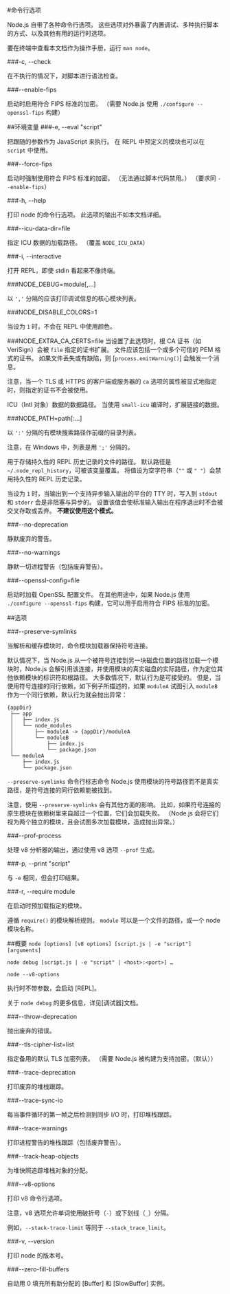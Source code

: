 #命令行选项

Node.js 自带了各种命令行选项。
这些选项对外暴露了内置调试、多种执行脚本的方式、以及其他有用的运行时选项。

要在终端中查看本文档作为操作手册，运行 `man node`。


###-c, --check

在不执行的情况下，对脚本进行语法检查。


###--enable-fips

启动时启用符合 FIPS 标准的加密。
（需要 Node.js 使用 `./configure --openssl-fips` 构建）


##环境变量
###-e, --eval "script"

把跟随的参数作为 JavaScript 来执行。
在 REPL 中预定义的模块也可以在 `script` 中使用。


###--force-fips

启动时强制使用符合 FIPS 标准的加密。
（无法通过脚本代码禁用。）
（要求同 `--enable-fips`）


###-h, --help

打印 node 的命令行选项。
此选项的输出不如本文档详细。


###--icu-data-dir=file

指定 ICU 数据的加载路径。
（覆盖 `NODE_ICU_DATA`）


###-i, --interactive

打开 REPL，即使 stdin 看起来不像终端。


###NODE_DEBUG=module[,…]

以 `','` 分隔的应该打印调试信息的核心模块列表。


###NODE_DISABLE_COLORS=1

当设为 `1` 时，不会在 REPL 中使用颜色。


###NODE_EXTRA_CA_CERTS=file
当设置了此选项时，根 CA 证书（如 VeriSign）会被 `file` 指定的证书扩展。
文件应该包括一个或多个可信的 PEM 格式的证书。
如果文件丢失或有缺陷，则 [`process.emitWarning()`] 会触发一个消息。

注意，当一个 TLS 或 HTTPS 的客户端或服务器的 `ca` 选项的属性被显式地指定时，则指定的证书不会被使用。


<!-- YAML
added: v0.11.15
-->

ICU（Intl 对象）数据的数据路径。
当使用 `small-icu` 编译时，扩展链接的数据。


###NODE_PATH=path[:…]

以 `':'` 分隔的有模块搜索路径作前缀的目录列表。

注意，在 Windows 中，列表是用 `';'` 分隔的。


<!-- YAML
added: v3.0.0
-->

用于存储持久性的 REPL 历史记录的文件的路径。
默认路径是 `~/.node_repl_history`，可被该变量覆盖。
将值设为空字符串（`""` 或 `" "`）会禁用持久性的 REPL 历史记录。


<!-- YAML
added: 6.4.0
-->

当设为 `1` 时，当输出到一个支持异步输入输出的平台的 TTY 时，写入到 `stdout` 和 `stderr` 会是非阻塞与异步的。
设置该值会使标准输入输出在程序退出时不会被交叉存取或丢弃。
**不建议使用这个模式。**


###--no-deprecation

静默废弃的警告。


###--no-warnings

静默一切进程警告（包括废弃警告）。


###--openssl-config=file

启动时加载 OpenSSL 配置文件。
在其他用途中，如果 Node.js 使用 `./configure --openssl-fips` 构建，它可以用于启用符合 FIPS 标准的加密。


##选项

###--preserve-symlinks

当解析和缓存模块时，命令模块加载器保持符号连接。

默认情况下，当 Node.js 从一个被符号连接到另一块磁盘位置的路径加载一个模块时，Node.js 会解引用该连接，并使用模块的真实磁盘的实际路径，作为定位其他依赖模块的标识符和根路径。
大多数情况下，默认行为是可接受的。
但是，当使用符号连接的同行依赖，如下例子所描述的，如果 `moduleA` 试图引入 `moduleB` 作为一个同行依赖，默认行为就会抛出异常：

	
    {appDir}
     ├── app
     │   ├── index.js
     │   └── node_modules
     │       ├── moduleA -> {appDir}/moduleA
     │       └── moduleB
     │           ├── index.js
     │           └── package.json
     └── moduleA
         ├── index.js
         └── package.json
	

`--preserve-symlinks` 命令行标志命令 Node.js 使用模块的符号路径而不是真实路径，是符号连接的同行依赖能被找到。

注意，使用 `--preserve-symlinks` 会有其他方面的影响。
比如，如果符号连接的原生模块在依赖树里来自超过一个位置，它们会加载失败。
（Node.js 会将它们视为两个独立的模块，且会试图多次加载模块，造成抛出异常。）

###--prof-process

处理 v8 分析器的输出，通过使用 v8 选项 `--prof` 生成。


###-p, --print "script"

与 `-e` 相同，但会打印结果。


###-r, --require module

在启动时预加载指定的模块。

遵循 `require()` 的模块解析规则。
`module` 可以是一个文件的路径，或一个 node 模块名称。


##概要
`node [options] [v8 options] [script.js | -e "script"] [arguments]`

`node debug [script.js | -e "script" | <host>:<port>] …`

`node --v8-options`

执行时不带参数，会启动 [REPL]。

关于 `node debug` 的更多信息，详见[调试器]文档。


###--throw-deprecation

抛出废弃的错误。


###--tls-cipher-list=list

指定备用的默认 TLS 加密列表。
（需要 Node.js 被构建为支持加密。（默认））


###--trace-deprecation

打印废弃的堆栈跟踪。


###--trace-sync-io

每当事件循环的第一帧之后检测到同步 I/O 时，打印堆栈跟踪。


###--trace-warnings

打印进程警告的堆栈跟踪（包括废弃警告）。


###--track-heap-objects

为堆快照追踪堆栈对象的分配。


###--v8-options

打印 v8 命令行选项。

注意，v8 选项允许单词使用破折号（`-`）或下划线（`_`）分隔。

例如，`--stack-trace-limit` 等同于 `--stack_trace_limit`。


###-v, --version

打印 node 的版本号。


###--zero-fill-buffers

自动用 0 填充所有新分配的 [Buffer] 和 [SlowBuffer] 实例。


